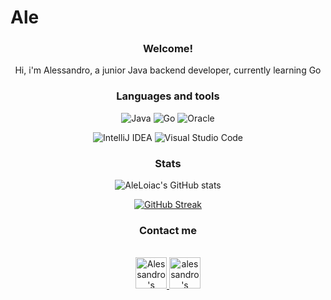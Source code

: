# Ale

<h3 align="center">Welcome!</h3>
<p align="center">Hi, i'm Alessandro, a junior Java backend developer, currently learning Go</p>

<h3 align="center">Languages and tools</h3>

<div align="center">

![Java](https://img.shields.io/badge/java-%23ED8B00.svg?style=for-the-badge&logo=java&logoColor=white)
![Go](https://img.shields.io/badge/Go-00ADD8?style=for-the-badge&logo=go&logoColor=white)
![Oracle](https://img.shields.io/badge/Oracle-F80000?style=for-the-badge&logo=Oracle&logoColor=white)

</div>

<div align="center">

![IntelliJ IDEA](https://img.shields.io/badge/IntelliJIDEA-000000.svg?style=for-the-badge&logo=intellij-idea&logoColor=white)
![Visual Studio Code](https://img.shields.io/badge/Visual%20Studio%20Code-0078d7.svg?style=for-the-badge&logo=visual-studio-code&logoColor=white)

</div>

<h3 align="center">Stats</h3>

<div align="center">

![AleLoiac's GitHub stats](https://github-readme-stats.vercel.app/api?username=AleLoiac&show_icons=true&theme=merko)

</div>
<div align="center">

[![GitHub Streak](http://github-readme-streak-stats.herokuapp.com?user=AleLoiac&theme=merko&date_format=j%20M%5B%20Y%5D&fire=33DD4B)](https://git.io/streak-stats)

</div>
<div align="center">

<!--[![Top Langs](https://github-readme-stats.vercel.app/api/top-langs/?username=AleLoiac)](https://github.com/AleLoiac/github-readme-stats)-->

</div>

<h3 align="center">Contact me</h3>

<p align="center">

<br/>
  
<a href="https://www.linkedin.com/in/alessandro-loiacono-9bb563238">
  <img alt="Alessandro's Linkedin" width="50px" src="https://user-images.githubusercontent.com/43545812/144035037-0f415fc7-9f96-4517-a370-ccc6e78a714b.png" />
</a>
  
<a href="https://www.instagram.com/abstract_ark_/">
  <img alt="alessandro's Instagram" width="50px" src="https://user-images.githubusercontent.com/43545812/144035088-0dfb165f-8fe0-4d13-896c-876c29d2b128.png" />
</a>
  
<br>
  
</p>

